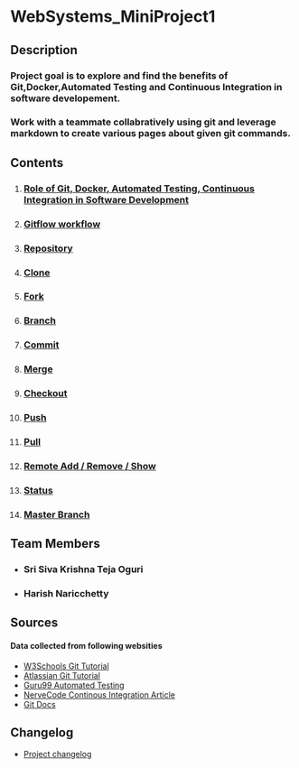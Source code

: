 # WebSystems_MiniProject1

## Description
### Project goal is to explore and find the benefits of Git,Docker,Automated Testing and Continuous Integration in software developement.
### Work with a teammate collabratively using git and leverage markdown to create various pages about given git commands.

## Contents
1. ### [Role of Git, Docker, Automated Testing, Continuous Integration in Software Development](/SD_Practices.md)
2. ### [Gitflow workflow](/Gitflow.md)
3. ### [Repository](/Repository.md)
4. ### [Clone](/Clone.md)
5. ### [Fork](/Fork.md)
6. ### [Branch](/Branch.md)
7. ### [Commit](/Commit.md)
8. ### [Merge](/Merge.md)
9. ### [Checkout](/Checkout.md)
10. ### [Push](/push.md)
11. ### [Pull](/pull.md)
12. ### [Remote Add / Remove / Show](/Remote.md)
13. ### [Status](/Status.md)
14. ### [Master Branch](/Master.md)

## Team Members
- ### Sri Siva Krishna Teja Oguri
- ### Harish Naricchetty

## Sources
#### Data collected from following websities
- [W3Schools Git Tutorial](https://www.w3schools.com/whatis/whatis_github.asp "W3Schools")
- [Atlassian Git Tutorial](https://www.atlassian.com/git/tutorials "Atlassian")
- [Guru99 Automated Testing](https://www.guru99.com/automation-testing.html "Guru99")
- [NerveCode Continous Integration Article](https://nevercode.io/blog/what-is-continuous-integration-and-how-to-benefit-from-it/ "NerveCode")
- [Git Docs](https://git-scm.com/docs/ "Git Docs")

## Changelog
- [Project changelog](/Changelog.md)

